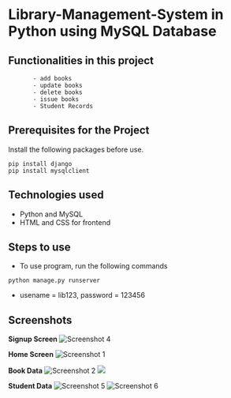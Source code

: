 # Library-Management-System in Python using MySQL Database

## Functionalities in this project
           - add books
           - update books
           - delete books
           - issue books
           - Student Records
           
           
         
## Prerequisites for the Project
Install the following packages before use.
```bigquery
pip install django
pip install mysqlclient
```


## Technologies used 
* Python and MySQL
* HTML and CSS for frontend


## Steps to use

  * To use program, run the following commands
  ```bigquery
  python manage.py runserver
  ```
  * usename = lib123, password = 123456
  

## Screenshots

**Signup Screen**
![Screenshot 4](https://user-images.githubusercontent.com/80028326/144633262-9f078e36-1358-4a37-b727-a12debeee051.png)

**Home Screen**
![Screenshot 1](https://user-images.githubusercontent.com/80028326/144632920-4a4c8d36-ac47-49ce-8e3d-3ada28577b15.png)

**Book Data**
![Screenshot 2](https://user-images.githubusercontent.com/80028326/144632664-b2b964a7-6c30-4397-b0b6-71a622fd97b9.png)
![](screenshots/4.jpg)

**Student Data**
![Screenshot 5](https://user-images.githubusercontent.com/80028326/144633431-90b508a1-91f4-4886-9aab-5ecebed5d9fc.png)
![Screenshot 6](https://user-images.githubusercontent.com/80028326/144633565-7cd4dd9b-970e-4d9c-9064-e551a804657e.png)
